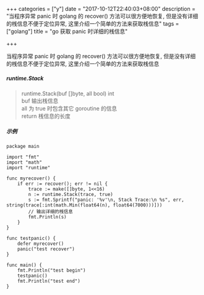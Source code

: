+++
categories = ["y"]
date = "2017-10-12T22:40:03+08:00"
description = "当程序异常 panic 时 golang 的 recover() 方法可以很方便地恢复, 但是没有详细的桟信息不便于定位异常, 这里介绍一个简单的方法来获取桟信息"
tags = ["golang"]
title = "go 获取 panic 时详细的桟信息"

+++

当程序异常 panic 时 golang 的 recover() 方法可以很方便地恢复, 但是没有详细的桟信息不便于定位异常, 这里介绍一个简单的方法来获取桟信息

##### runtime.Stack  
> runtime.Stack(buf []byte, all bool) int  
> buf 输出桟信息  
> all 为 true 时包含其它 goroutine 的信息  
> return 桟信息的长度  


##### 示例

```
package main

import "fmt"
import "math"
import "runtime"

func myrecover() {
	if err := recover(); err != nil {
		trace := make([]byte, 1<<16)
		n := runtime.Stack(trace, true)
		s := fmt.Sprintf("panic: '%v'\n, Stack Trace:\n %s", err, string(trace[:int(math.Min(float64(n), float64(7000)))]))
		// 输出详细的桟信息
		fmt.Println(s)
	}
}

func testpanic() {
	defer myrecover()
	panic("test recover")
}

func main() {
	fmt.Println("test begin")
	testpanic()
	fmt.Println("test end")
}

```